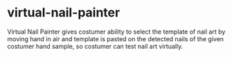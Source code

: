 # virtual-nail-painter
Virtual Nail Painter gives costumer ability to select the template of nail art by moving hand in air and template is pasted on the detected nails of the given costumer hand sample, so costumer can test nail art virtually.
